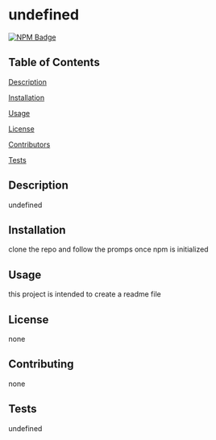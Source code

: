 # undefined



[![NPM Badge](/npm/v/:scope/:packageName)](undefined)



## Table of Contents


[Description](#Description)

[Installation](#Installation)

[Usage](#Usage)

[License](#License)

[Contributors](#Contributors)

[Tests](#Tests)


## Description

undefined


## Installation

clone the repo and follow the promps once npm is initialized


## Usage

this project is intended to create a readme file


## License

none


## Contributing

none


## Tests

undefined
